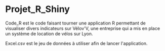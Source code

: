 # Projet_R_Shiny

Code_R est le code faisant tourner une application R permettant de visualiser divers indicateurs sur Vélov'V, une entreprise qui a mis en place un système de location de vélos sur Lyon.

Excel.csv est le jeu de données à utiliser afin de lancer l'application.
